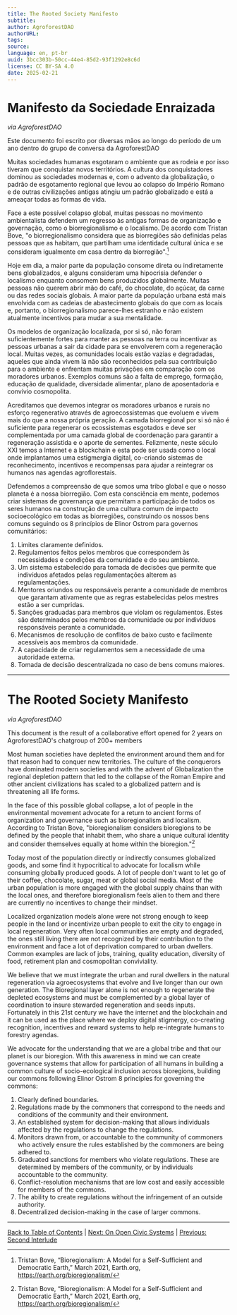 ```yaml
---
title: The Rooted Society Manifesto
subtitle: 
author: AgroforestDAO
authorURL: 
tags: 
source: 
language: en, pt-br
uuid: 3bcc303b-50cc-44e4-85d2-93f1292e8c6d
license: CC BY-SA 4.0
date: 2025-02-21
---
```

# Manifesto da Sociedade Enraizada

_via AgroforestDAO_

Este documento foi escrito por diversas mãos ao longo do período de um ano dentro do grupo de conversa da AgroforestDAO

Muitas sociedades humanas esgotaram o ambiente que as rodeia e por isso tiveram que conquistar novos territórios. A cultura dos conquistadores dominou as sociedades modernas e, com o advento da globalização, o padrão de esgotamento regional que levou ao colapso do Império Romano e de outras civilizações antigas atingiu um padrão globalizado e está a ameaçar todas as formas de vida.

Face a este possível colapso global, muitas pessoas no movimento ambientalista defendem um regresso às antigas formas de organização e governação, como o biorregionalismo e o localismo. De acordo com Tristan Bove, "o biorregionalismo considera que as biorregiões são definidas pelas pessoas que as habitam, que partilham uma identidade cultural única e se consideram igualmente em casa dentro da biorregião".[^1]

Hoje em dia, a maior parte da população consome direta ou indiretamente bens globalizados, e alguns consideram uma hipocrisia defender o localismo enquanto consomem bens produzidos globalmente. Muitas pessoas não querem abrir mão do café, do chocolate, do açúcar, da carne ou das redes sociais globais. A maior parte da população urbana está mais envolvida com as cadeias de abastecimento globais do que com as locais e, portanto, o biorregionalismo parece-lhes estranho e não existem atualmente incentivos para mudar a sua mentalidade.

Os modelos de organização localizada, por si só, não foram suficientemente fortes para manter as pessoas na terra ou incentivar as pessoas urbanas a sair da cidade para se envolverem com a regeneração local. Muitas vezes, as comunidades locais estão vazias e degradadas, aqueles que ainda vivem lá não são reconhecidos pela sua contribuição para o ambiente e enfrentam muitas privações em comparação com os moradores urbanos. Exemplos comuns são a falta de emprego, formação, educação de qualidade, diversidade alimentar, plano de aposentadoria e convívio cosmopolita.

Acreditamos que devemos integrar os moradores urbanos e rurais no esforço regenerativo através de agroecossistemas que evoluem e vivem mais do que a nossa própria geração. A camada biorregional por si só não é suficiente para regenerar os ecossistemas esgotados e deve ser complementada por uma camada global de coordenação para garantir a regeneração assistida e o aporte de sementes. Felizmente, neste século XXI temos a Internet e a blockchain e esta pode ser usada como o local onde implantamos uma estigmergia digital, co-criando sistemas de reconhecimento, incentivos e recompensas para ajudar a reintegrar os humanos nas agendas agroflorestais.

Defendemos a compreensão de que somos uma tribo global e que o nosso planeta é a nossa biorregião. Com esta consciência em mente, podemos criar sistemas de governança que permitam a participação de todos os seres humanos na construção de uma cultura comum de impacto socioecológico em todas as biorregiões, construindo os nossos bens comuns seguindo os 8 princípios de Elinor Ostrom para governos comunitários:

1. Limites claramente definidos.
2. Regulamentos feitos pelos membros que correspondem às necessidades e condições da comunidade e do seu ambiente.
3. Um sistema estabelecido para tomada de decisões que permite que indivíduos afetados pelas regulamentações alterem as regulamentações.
4. Mentores oriundos ou responsáveis perante a comunidade de membros que garantam ativamente que as regras estabelecidas pelos mestres estão a ser cumpridas.
5. Sanções graduadas para membros que violam os regulamentos. Estes são determinados pelos membros da comunidade ou por indivíduos responsáveis perante a comunidade.
6. Mecanismos de resolução de conflitos de baixo custo e facilmente acessíveis aos membros da comunidade.
7. A capacidade de criar regulamentos sem a necessidade de uma autoridade externa.
8. Tomada de decisão descentralizada no caso de bens comuns maiores.

---

# The Rooted Society Manifesto

_via AgroforestDAO_

This document is the result of a collaborative effort opened for 2 years on AgroforestDAO's chatgroup of 200+ members

Most human societies have depleted the environment around them and for that reason had to conquer new territories. The culture of the conquerors have dominated modern societies and with the advent of Globalization the regional depletion pattern that led to the collapse of the Roman Empire and other ancient civilizations has scaled to a globalized pattern and is threatening all life forms.

In the face of this possible global collapse, a lot of people in the environmental movement advocate for a return to ancient forms of organization and governance such as bioregionalism and localism. According to Tristan Bove, "bioregionalism considers bioregions to be defined by the people that inhabit them, who share a unique cultural identity and consider themselves equally at home within the bioregion."[^1]

Today most of the population directly or indirectly consumes globalized goods, and some find it hypocritical to advocate for localism while consuming globally produced goods. A lot of people don't want to let go of their coffee, chocolate, sugar, meat or global social media. Most of the urban population is more engaged with the global supply chains than with the local ones, and therefore bioregionalism feels alien to them and there are currently no incentives to change their mindset.

Localized organization models alone were not strong enough to keep people in the land or incentivize urban people to exit the city to engage in local regeneration. Very often local communities are empty and degraded, the ones still living there are not recognized by their contribution to the environment and face a lot of deprivation compared to urban dwellers. Common examples are lack of jobs, training, quality education, diversity of food, retirement plan and cosmopolitan conviviality.

We believe that we must integrate the urban and rural dwellers in the natural regeneration via agroecosystems that evolve and live longer than our own generation. The Bioregional layer alone is not enough to regenerate the depleted ecosystems and must be complemented by a global layer of coordination to insure stewarded regeneration and seeds inputs. Fortunately in this 21st century we have the internet and the blockchain and it can be used as the place where we deploy digital stigmergy, co-creating recognition, incentives and reward systems to help re-integrate humans to forestry agendas.

We advocate for the understanding that we are a global tribe and that our planet is our bioregion. With this awareness in mind we can create governance systems that allow for participation of all humans in building a common culture of socio-ecological inclusion across bioregions, building our commons following Elinor Ostrom 8 principles for governing the commons:

1. Clearly defined boundaries.
2. Regulations made by the commoners that correspond to the needs and conditions of the community and their environment.
3. An established system for decision-making that allows individuals affected by the regulations to change the regulations.
4. Monitors drawn from, or accountable to the community of commoners who actively ensure the rules established by the commoners are being adhered to.
5. Graduated sanctions for members who violate regulations. These are determined by members of the community, or by individuals accountable to the community.
6. Conflict-resolution mechanisms that are low cost and easily accessible for members of the commons.
7. The ability to create regulations without the infringement of an outside authority.
8. Decentralized decision-making in the case of larger commons.

---

[Back to Table of Contents](library/Ethereum-Localism/ethereum-localism-book/index) | [Next: On Open Civic Systems](ethereum-localism-book-09-open-civics.md) | [Previous: Second Interlude](ethereum-localism-book-07-interlude-2.md)

[^1]: Tristan Bove, “Bioregionalism: A Model for a Self-Sufficient and Democratic Earth,” March 2021, Earth.org, https://earth.org/bioregionalism/